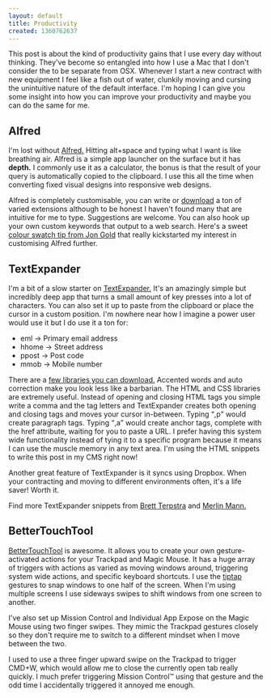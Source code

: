 ```yaml
---
layout: default
title: Productivity
created: 1360762637
---
```

This post is about the kind of productivity gains that I use every day without thinking. They've become so entangled into how I use a Mac that I don't consider the to be separate from OSX. Whenever I start a new contract with new equipment I feel like a fish out of water, clunkily moving and cursing the unintuitive nature of the default interface. I'm hoping I can give you some insight into how you can improve your productivity and maybe you can do the same for me.

<h2>Alfred</h2>

<p>I'm lost without <a href="http://www.alfredapp.com/">Alfred.</a> Hitting alt+space and typing what I want is like breathing air. Alfred is a simple app launcher on the surface but it has <strong>depth.</strong> I commonly use it as a calculator, the bonus is that the result of your query is automatically copied to the clipboard. I use this all the time when converting fixed visual designs into responsive web designs.</p>

<p>Alfred is completely customisable, you can write or <a href="http://support.alfredapp.com/extensions">download</a> a ton of varied extensions although to be honest I haven't found many that are intuitive for me to type. Suggestions are welcome. You can also hook up your own custom keywords that output to a web search. Here's a sweet <a href="https://twitter.com/jongold/status/33844503236317184">colour swatch tip from Jon Gold</a> that really kickstarted my interest in customising Alfred further.</p>

<h2>TextExpander</h2>

<p>I'm a bit of a slow starter on <a href="http://smilesoftware.com/TextExpander/index.html">TextExpander.</a> It's an amazingly simple but incredibly deep app that turns a small amount of key presses into a lot of characters. You can also set it up to paste from the clipboard or place the cursor in a custom position. I'm nowhere near how I imagine a power user would use it but I do use it a ton for:</p>

<ul>
	<li>eml -> Primary email address</li>
<li>hhome -> Street address </li>
<li>ppost -> Post code</li>
<li>mmob -> Mobile number</li>
</ul>

<p>There are a <a href="http://smilesoftware.com/TextExpander/snippets.html">few libraries you can download.</a> Accented words and auto correction make you look less like a barbarian. The HTML and CSS libraries are extremely useful. Instead of opening and closing HTML tags you simple write a comma and the tag letters and TextExpander creates both opening and closing tags and moves your cursor in-between. Typing <q>,p</q> would create paragraph tags. Typing <q>,a</q> would create anchor tags, complete with the href attribute, waiting for you to paste a URL. I prefer having this system wide functionality instead of tying it to a specific program because it means I can use the muscle memory in any text area. I'm using the HTML snippets to write this post in my CMS right now!</p>

<p>Another great feature of TextExpander is it syncs using Dropbox. When your contracting and moving to different environments often, it's a life saver! Worth it.</p>

<p>Find more TextExpander snippets from <a href="http://brettterpstra.com/projects/te-tools/">Brett Terpstra</a> and <a href="http://www.43folders.com/2006/09/05/textexpander-review">Merlin Mann.</a></p>

<h2>BetterTouchTool</h2>

<p><a href="http://www.boastr.de/">BetterTouchTool</a> is awesome. It allows you to create your own gesture-activated actions for your Trackpad and Magic Mouse. It has a huge array of triggers with actions as varied as moving windows around, triggering system wide actions, and specific keyboard shortcuts. I use the <a href="http://blog.boastr.net/?p=596">tiptap</a> gestures to snap windows to one half of the screen. When I'm using multiple screens I use sideways swipes to shift windows from one screen to another.</p>

<p>I've also set up Mission Control and Individual App Expose on the Magic Mouse using two finger swipes. They mimic the Trackpad gestures closely so they don't require me to switch to a different mindset when I move between the two.</p>

<p>I used to use a three finger upward swipe on the Trackpad to trigger CMD+W, which would allow me to close the currently open tab really quickly. I much prefer triggering Mission Control&trade; using that gesture and the odd time I accidentally triggered it annoyed me enough.</p>
